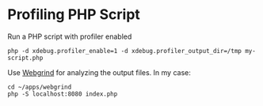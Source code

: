 # Profiling PHP Script

Run a PHP script with profiler enabled

```
php -d xdebug.profiler_enable=1 -d xdebug.profiler_output_dir=/tmp my-script.php
```

Use [Webgrind](https://github.com/jokkedk/webgrind) for analyzing the output files. In my case:

```
cd ~/apps/webgrind
php -S localhost:8080 index.php
```